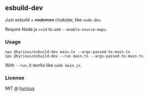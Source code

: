 ## esbuild-dev

Just esbuild + ~~nodemon~~ chokidar, like `node-dev`.

Require Node.js `>=14` to use `--enable-source-maps`.

### Usage

```shell-session
npx @hyrious/esbuild-dev main.ts --args-passed-to-main.ts
npx @hyrious/esbuild-dev --run main.ts --args-passed-to-main.ts
```

With `--run`, it works like `node main.js`.

### License

MIT @ [hyrious](https://github.com/hyrious)
